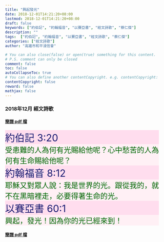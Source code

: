 ```yaml
---
title: "興起發光"
date: 2018-12-01T14:21:20+08:00
lastmod: 2018-12-01T14:21:20+08:00
draft: false
keywords: ["約伯記", "約翰福音", "以賽亞書", "經文詩歌", "蔡仁傑"]
description: ""
tags:  ["約伯記", "約翰福音", "以賽亞書", "經文詩歌", "蔡仁傑"]
categories: ["經文詩歌"]
author: "高雄市和平浸信會"

# You can also close(false) or open(true) something for this content.
# P.S. comment can only be closed
comment: false
toc: false
autoCollapseToc: true
# You can also define another contentCopyright. e.g. contentCopyright: "This is another copyright."
contentCopyright: false
reward: false
mathjax: false
---
```


### 2018年12月 經文詩歌

#### [簡譜 pdf 檔](/pdf-h/h201812.pdf "興起發光")

<div style="background-color:#FFDDEE"><font size="6", color="#191970">
約伯記 3:20
</font>
</div>

<div style="background-color:#FFF0F5"><font size="5", color="#006400">
受患難的人為何有光賜給他呢？心中愁苦的人為何有生命賜給他呢？
</font>
</div>

<div style="background-color:#FFDDEE"><font size="6", color="#191970">
約翰福音 8:12
</font>
</div>

<div style="background-color:#FFF0F5"><font size="5", color="#006400">
耶穌又對眾人說：我是世界的光。跟從我的，就不在黑暗裡走，必要得著生命的光。
</font>
</div>

<div style="background-color:#FFDDEE"><font size="6", color="#191970">
以賽亞書 60:1
</font>
</div>

<div style="background-color:#FFF0F5"><font size="5", color="#006400">
興起，發光！因為你的光已經來到！
</font>
</div>

#### [簡譜 pdf 檔](/pdf-h/h201812.pdf "興起發光")